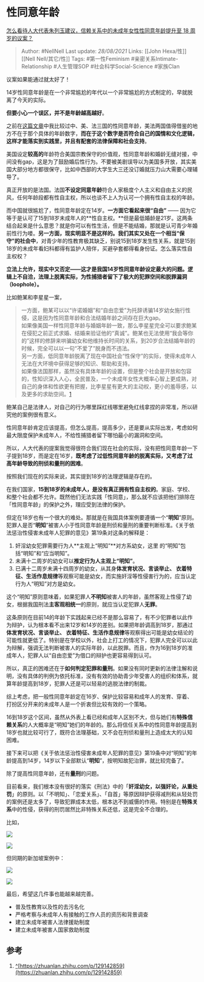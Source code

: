 # 性同意年龄
[怎么看待人大代表朱列玉建议，信赖关系中的未成年女性性同意年龄提升至 18 周岁的议案？](https://www.zhihu.com/question/394349548/answer/1248032873)

> Author: #NellNell 
Last update: *28/08/2021* 
Links: [[John Hexa/性]] [[Nell Nell/其它/性]] 
Tags: #第一性Feminism #亲密关系Intimate-Relationship #人生管理SOP #社会科学Social-Science #家族Clan 


  

议案如果能通过就太好了！

14岁性同意年龄是在一个非常尴尬的年代以一个非常尴尬的方式制定的，早就脱离了今天的实际。

**但要小心一个误区，并不是年龄越高越好**。

之前在[这篇文章](https://zhuanlan.zhihu.com/p/129142859)中我比较过中、美、法三国的性同意年龄，美法两国值得借鉴的地方不在于那个具体的年龄数字，**而在于这个数字是否符合自己的国情和文化逻辑，这样才能落实到实践里，并且有配套的法律保障和社会支持**。

美国设定**较高的**年龄符合美国宗教保守的价值观，性同意年龄和婚龄无缝对接，中间没有gap，这是为了鼓励婚后性行为。不要被美剧误导以为美国多开放，其实美国大部分地方都很保守，比如中西部的大学生大三还没订婚就压力山大需要心理辅导了。

真正开放的是法国。法国**不设定同意年龄**符合人家极度个人主义和自由主义的民风，任何年龄段都有性自主权，所以也谈不上人为认可一个拥有性自主权的年龄。

而中国就很尴尬了，性同意年龄定在14岁。**一方面它看起来很“自由”** —— 因为它等于是认可了15到18岁未成年人的**性自主权。**但是最低婚龄是21岁。这两条结合起来是什么意思？就是你可以有性生活，但是不能结婚，那就是认可青少年婚前性行为喽。**另一方面，现实明显不是这样的。我们其实又处在一个相当“保守”的社会中**，对青少年的性教育极其缺乏，别说15到18岁发生性关系，就是15到18岁的未成年看妇科都得有监护人陪伴，买避孕套都得看身份证。怎么落实性自主权权？

**立法上允许，现实中又否定——这才是我国14岁性同意年龄设定最大的问题。逻辑上不自洽，法理上脱离实际，为性捕猎者留下了极大的犯罪空间和脱罪漏洞（loophole）。**

比如鲍某和李星星一案，

> 一方面，鲍某可以以“许诺婚姻”和“自由恋爱”为托辞诱骗14岁幼女施行性侵，这是因为性同意年龄和合法结婚年龄之间存在巨大gap。  
> 如果像美国一样性同意年龄与婚姻年龄一致，那么李星星完全可以要求鲍某在侵犯之前正式求婚、结婚来验证他的“真诚”。鲍某也无法使用“我会等你的”这样的修辞来哄骗幼女和他维持长时间的关系，到20岁合法结婚年龄的时候，完全可以以一句“不爱了”脱身而不违法。  
> 另一方面，低同意年龄脱离了现在中国社会“性保守”的实际，使得未成年人无法在大环境中获得足够的知识、帮助和支持。  
> 如果像法国那样，虽然没有具体年龄的设置，但是整个社会是开放和包容的，性知识深入人心，全民普及，一个未成年女性大概率心智上更成熟，对自己的身体和性欲更有把握，比李星星有更大的主动权，更小的羞辱感，以及更多的求助空间。[1](#ref_1)

鲍某自己是法律人，对自己的行为哪里踩红线哪里避免红线拿捏的非常准，所以研究他的案例很有意义。

性同意年龄肯定应该提高，但怎么提高，提高多少，还是要从实际出发，考虑如何最大限度保护未成年人，不给性捕猎者留下哪怕最小的漏洞和空间。

所以，人大代表的提案我觉得很符合我们现在社会的实际，没有把性同意年龄一下子提到18岁，而是定在16岁，**既考虑了过低性同意年龄的脱离实际，又考虑了过高年龄导致的刑侦和量刑的困难**。

按照我们现在的实际来说，其实提到18岁的法理逻辑是存在的。

在我们国家，**15到18岁的未成年人，是没有真正拥有性自主权的**。家庭、学校、和整个社会都不允许。既然他们无法实践「性同意」，那么就不应该把他们排除在「性同意年龄」的保护之外，理应受到法律的保护。

但定在18岁也有一个很大的难处。那就是在我国具体案例要遵循一个“**明知**”原则。犯罪人是否“**明知**”被害人小于性同意年龄是刑侦和量刑的重要判断标准。《关于依法惩治性侵害未成年人犯罪的意见》第19条对这条的解释是：

1.  奸淫幼女犯罪需要行为人**主观上“明知”**对方系幼女，这里 的“明知”包括“明知”和“应当明知”。
2.  未满十二周岁的幼女可以**推定行为人主观上“明知”**。
3.  已满十二周岁未满十四周岁的幼女，从其身**体发育状况、言谈举止、 衣着特征、生活作息规律**等观察可能是幼女，而实施奸淫等性侵害行为的，应当认定行为人“明知”对方是幼女。

这个“明知”原则意味着，如果犯罪人**不明知**被害人的年龄，虽然客观上性侵了幼女，根据我国刑法**主客观相统一**的原则，就应当认定犯罪人**无罪**。

这条原则在目前14的年龄下实践起来已经不是那么容易了，有不少犯罪者以此作为辩护，认为根本看不出来12岁和14岁的差别。如果把年龄调高到18岁，那通过**体发育状况、言谈举止、 衣着特征、生活作息规律**等观察得出可能是幼女结论的可能性就更低了。特别是在学校以外，社会上打工的情况下，犯罪人完全可以以此为辩解，强调无法判断被害人的实际年龄，以此脱罪。而且，作为16到18岁的准成年人，犯罪人以“自由恋爱”为借口的辩护也更容易得到认可。

所以，真正的困难还在于**如何判定犯罪和量刑**。如果没有同时更新的法律注解和说明，没有具体的判例为依托标准，没有有效的协助青少年受害人的组织和体系，就算年龄提高到18岁，犯罪人还是可以轻易的逃脱法律的制裁。

综上考虑，把一般性同意年龄定在16岁、保护比较容易和成年人的发育、穿着、打扮区分开来的未成年人是一个折衷但比较有效的一个策略。

16到18岁这个区间，虽然从外表上看已经和成年人区别不大，但与她们有**特殊信赖关系**的人大概率是“明知”她们的年龄的。那么将信任关系中的性同意年龄提高到18岁也就比较可行了，既符合法理基础，又不会在刑侦和量刑上造成太大的认知困难。

接下来可以把《关于依法惩治性侵害未成年人犯罪的意见》第19条中对“明知”的年龄提高到14岁，14岁以下全部默认“**明知**”，按明知故犯治罪，就比较完备了。

除了提高性同意年龄，还有**量刑**的问题。

目前看来，我们根本没有很好的落实《刑法》中的「**奸淫幼女，以强奸论，从重处罚**」的原则。以「不明知」、「恋爱关系」、「自首」等原因辩护获得减刑和从轻处罚的案例还是太多了，导致犯罪成本太低，根本达不到威慑的作用。特别是在**特殊关系**中的性侵，获得的刑罚居然比非特殊关系还低，这是完全不合理的。

比如，

![](https://pic1.zhimg.com/50/v2-6aa440a3e0fdd18b1cd41f7fad278d3d_720w.jpg?source=c8b7c179)

![](https://pic1.zhimg.com/80/v2-6aa440a3e0fdd18b1cd41f7fad278d3d_720w.jpg?source=c8b7c179)

但同期的新加坡案例中：

![](https://pic3.zhimg.com/50/v2-edcd1c4f3db9dceda1893c352d88ce15_720w.jpg?source=c8b7c179)

![](https://pic3.zhimg.com/80/v2-edcd1c4f3db9dceda1893c352d88ce15_720w.jpg?source=c8b7c179)

最后，希望这几件事也能越来越完善。

-   普及性教育以及性的去污名化
-   严格考察与未成年人有接触的工作人员的资历和背景调查
-   建立未成年被害人法律援助制度
-   建立未成年被害人国家救助制度

## 参考

1.  [^](#ref_1_0)[https://zhuanlan.zhihu.com/p/129142859](https://zhuanlan.zhihu.com/p/129142859)